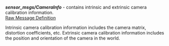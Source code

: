 ***sensor_msgs/CameraInfo*** - contains intrinsic and extrinsic camera calibration information.  
[Raw Message Definition](https://docs.ros.org/en/melodic/api/sensor_msgs/html/msg/CameraInfo.html)

Intrinsic camera calibration information includes the camera matrix, distortion coefficients, etc.
Extrinsic camera calibration information includes the position and orientation of the camera in the world.

